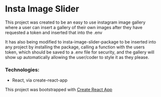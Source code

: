# Insta Image Slider
This project was created to be an easy to use instagram image gallery where a user can insert a gallery of their own images after they have requested a token and inserted that into the .env

It has also being modified to insta-image-slider-package to be inserted into any project by installing the package, calling a function with the users token, which should be saved to a .env file for security, and the gallery will show up automatically allowing the user/coder to style it as they please.

### Technologies:
- React, via create-react-app

This project was bootstrapped with [Create React App](https://github.com/facebookincubator/create-react-app)
